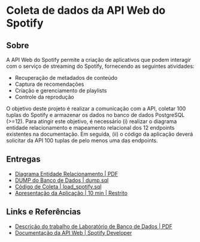 # Coleta de dados da API Web do Spotify

## Sobre

A API Web do Spotify permite a criação de aplicativos que podem interagir com o serviço de streaming do Spotify, fornecendo as seguintes atividades:

- Recuperação de metadados de conteúdo
- Captura de recomendações
- Criação e gerenciamento de playlists
- Controle da reprodução

O objetivo deste projeto é realizar a comunicação com a API, coletar 100 tuplas do Spotify e armazenar os dados no banco de dados PostgreSQL (>=12). Para atingir este objetivo, é necessário (i) realizar o diagrama entidade relacionamento e mapeamento relacional dos 12 endpoints existentes na documentação. Em seguida, (ii) o código da aplicação deverá solicitar da API 100 tuplas de pelo menos uma das endpoints.

## Entregas

- [Diagrama Entidade Relacionamento | PDF]()
- [DUMP do Banco de Dados | dump.sql]()
- [Código de Coleta | load_spotify.sql]()
- [Apresentação da Aplicação | 10 min | Restrito]()

## Links e Referências

- [Descrição do trabalho de Laboratório de Banco de Dados | PDF](TR___TRABALHO_PRÁTICO_LBD_2024.pdf)
- [Documentação da API Web | Spotify Developer](https://developer.spotify.com/documentation/web-api)